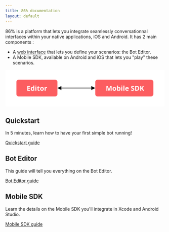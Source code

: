 ```yaml
---
title: 86% documentation
layout: default
---
```


86% is a platform that lets you integrate seamlessly conversationnal interfaces within your native applications, iOS and Android.
It has 2 main components :
* A [web interface](https://editor.86percent.co) that lets you define your scenarios: the Bot Editor.
* A Mobile SDK, available on Android and iOS that lets you "play" these scenarios.

![Global Architecture](/resources/global_architecture.svg)

## Quickstart
In 5 minutes, learn how to have your first simple bot running!

[Quickstart guide](quickStart.md)

## Bot Editor
This guide will tell you everything on the Bot Editor.

[Bot Editor guide](editor.md)

## Mobile SDK
Learn the details on the Mobile SDK you'll integrate in Xcode and Android Studio.

[Mobile SDK guide](sdk.md)
